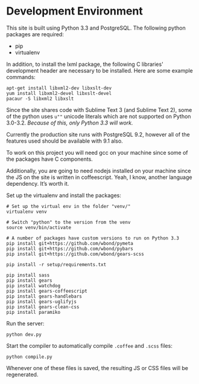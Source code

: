 # Development Environment

This site is built using Python 3.3 and PostgreSQL. The following
python packages are required:

* pip
* virtualenv

In addition, to install the lxml package, the following C libraries' development
header are necessary to be installed. Here are some example commands:

```
apt-get install libxml2-dev libxslt-dev
yum install libxml2-devel libxslt-devel
pacaur -S libxml2 libxslt
```

Since the site shares code with Sublime Text 3 (and Sublime Text 2),
some of the python uses `u""` unicode literals which are not supported
on Python 3.0-3.2. *Because of this, only Python 3.3 will work.*

Currently the production site runs with PostgreSQL 9.2, however all of
the features used should be available with 9.1 also.

To work on this project you will need gcc on your machine since some of
the packages have C components.

Additionally, you are going to need nodejs installed on your machine
since the JS on the site is written in coffeescript. Yeah, I know,
another language dependency. It’s worth it.

Set up the virtualenv and install the packages:

```
# Set up the virtual env in the folder "venv/"
virtualenv venv

# Switch "python" to the version from the venv
source venv/bin/activate

# A number of packages have custom versions to run on Python 3.3
pip install git+https://github.com/wbond/pymeta
pip install git+https://github.com/wbond/pybars
pip install git+https://github.com/wbond/gears-scss

pip install -r setup/requirements.txt

pip install sass
pip install gears
pip install watchdog
pip install gears-coffeescript
pip install gears-handlebars
pip install gears-uglifyjs
pip install gears-clean-css
pip install paramiko
```

Run the server:

```
python dev.py
```

Start the compiler to automatically compile `.coffee` and `.scss` files:

```
python compile.py
```

Whenever one of these files is saved, the resulting JS or CSS files will be
regenerated.
